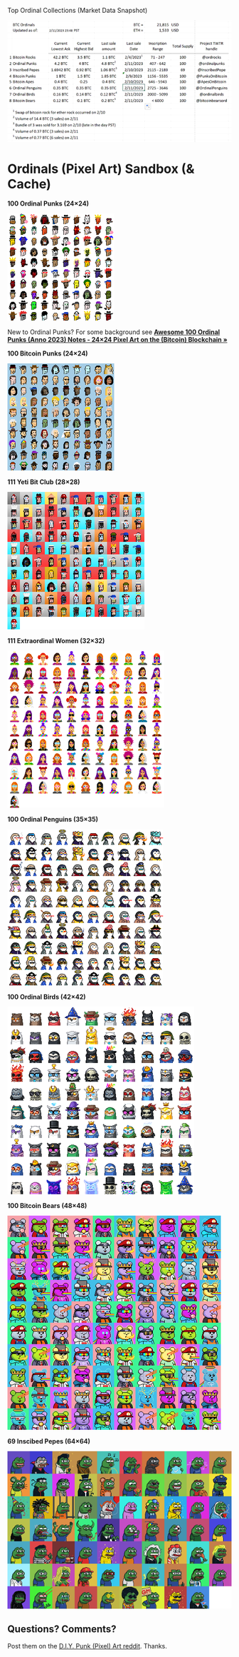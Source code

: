 
Top Ordinal Collections (Market Data Snapshot)

![](i/ordinals-market-data.png)




# Ordinals (Pixel Art) Sandbox (& Cache)



**100 Ordinal Punks (24×24)**

![](i/ordinalpunks.png)


New to Ordinal Punks? For some background see [**Awesome 100 Ordinal Punks (Anno 2023) Notes - 24×24 Pixel Art on the (Bitcoin) Blockchain »**](https://github.com/cryptopunksnotdead/cryptopunks/tree/master/awesome-ordinalpunks)



**100 Bitcoin Punks (24×24)**

![](i/bitcoinpunks.png)



**111 Yeti Bit Club (28×28)**

![](i/yetibitclub.png)


**111 Extraordinal Women (32×32)**

![](i/extraordinalwomen.png)



**100 Ordinal Penguins (35×35)**

![](i/ordinalpenguins.png)


**100 Ordinal Birds (42×42)**

![](i/ordinalbirds.png)



**100 Bitcoin Bears (48×48)**

![](i/bitcoinbears.png)



**69 Inscibed Pepes (64×64)**

![](i/inscribedpepes.png)





## Questions? Comments?

Post them on the [D.I.Y. Punk (Pixel) Art reddit](https://old.reddit.com/r/DIYPunkArt). Thanks.


